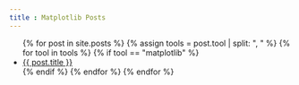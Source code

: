 ```yaml
---
title : Matplotlib Posts
---
```


<ul>
    {% for post in site.posts %}
		{% assign tools = post.tool  | split: ", " %}
		{% for tool in tools %}
			{% if tool == "matplotlib" %}
				<li>
					<a href="{{ post.url }}">{{ post.title }}
					</a>
				</li>
			{% endif %}
		{% endfor %}
    {% endfor %}
</ul>
